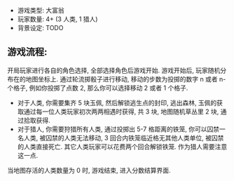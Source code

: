 - 游戏类型: 大富翁
- 玩家数量: 4+ (3 人类, 1 猎人)
- 背景设定: TODO

## 游戏流程:

开局玩家进行各自的角色选择, 全部选择角色后游戏开始. 游戏开始后, 玩家随机分布在的地图坐标上. 通过轮流掷骰子进行移动, 移动的步数为投掷的数字 n 或者 n- 个格子, 例如你投掷了点数 2, 那么你可以选择移动 2 或者 1 个格子.
- 对于人类, 你需要集齐 5 块玉佩, 然后解锁逃生点的封印, 逃出森林, 玉佩的获取通过每一位人类玩家初次两两相遇时获得, 共 3 块, 地图随机草丛里 2 块, 通过拾取获得.
- 对于猎人, 你需要狩猎所有人类, 通过投掷出 5-7 格距离的铁笼, 你可以囚禁一名人类, 被囚禁的人类无法移动, 3 回合内铁笼临近格无其他人类单位, 被囚禁的人类直接死亡. 其它人类玩家可以花费两个回合解锁铁笼. 作为猎人需要注意这一点.

当地图存活的人类数量为 0 时, 游戏结束, 进入分数结算界面.
